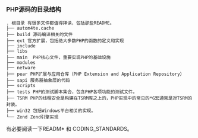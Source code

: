<!--
author: 刘青
date: 2017-1-26
title: 如何阅读PHP源码
type: note
source: http://www.php-internals.com/book/?p=chapt01/01-02-code-structure
tags: 
category: php/src
status: publish 
summary: 
-->

### PHP源码的目录结构

```
. 根目录 有很多文件都值得拜读，包括那些README。           
├── autom4te.cache 
├── build 源码编译相关的文件
├── ext 官方扩展，包括绝大多数PHP的函数的定义和实现
├── include
├── libs
├── main  PHP核心文件，重要实现PHP的基础设施
├── modules
├── netware
├── pear PHP扩展与应用仓库（PHP Extension and Application Repository） 
├── sapi 服务器抽象层的代码
├── scripts
├── tests PHP的测试脚本集合，包含PHP各项功能的测试文件。
├── TSRM PHP的线程安全是构建在TSRM库之上的，PHP实现中的常见的*G宏通常是对TSRM的封装。
├── win32 包括Windows平台相关的实现。
└── Zend Zend引擎实现
```

有必要阅读一下READM* 和 CODING_STANDARDS。
